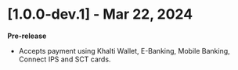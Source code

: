 # [1.0.0-dev.1] - Mar 22, 2024
**Pre-release**
- Accepts payment using Khalti Wallet, E-Banking, Mobile Banking, Connect IPS and SCT cards.